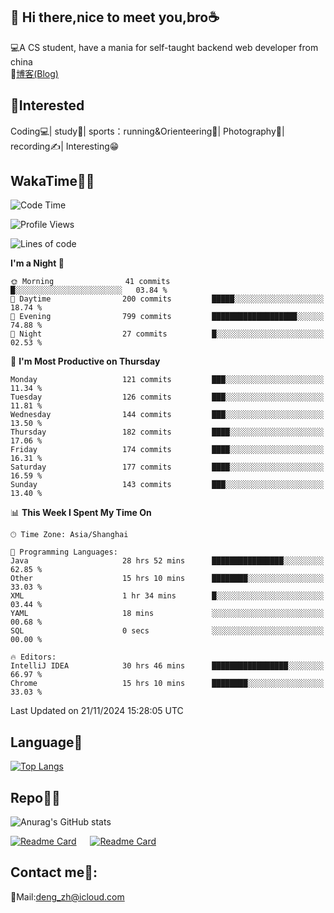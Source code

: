 👋 Hi there,nice to meet you,bro☕
---
💻A CS student, have a mania for self-taught backend web developer from china   
📌[博客(Blog)](https://github.com/HealUP/MyBlog)

 <!-- waka-box start -->
 <!-- waka-box end -->
 
🧲**Interested**
--
Coding💻| study📖| sports：running&Orienteering🏃‍| Photography📸| recording✍️| Interesting😁

WakaTime👨‍💻
---
<!--START_SECTION:waka-->
![Code Time](http://img.shields.io/badge/Code%20Time-2%2C144%20hrs%209%20mins-blue)

![Profile Views](http://img.shields.io/badge/Profile%20Views-1-blue)

![Lines of code](https://img.shields.io/badge/From%20Hello%20World%20I%27ve%20Written-205.0%20thousand%20lines%20of%20code-blue)

**I'm a Night 🦉** 

```text
🌞 Morning                41 commits          █░░░░░░░░░░░░░░░░░░░░░░░░   03.84 % 
🌆 Daytime                200 commits         █████░░░░░░░░░░░░░░░░░░░░   18.74 % 
🌃 Evening                799 commits         ███████████████████░░░░░░   74.88 % 
🌙 Night                  27 commits          █░░░░░░░░░░░░░░░░░░░░░░░░   02.53 % 
```
📅 **I'm Most Productive on Thursday** 

```text
Monday                   121 commits         ███░░░░░░░░░░░░░░░░░░░░░░   11.34 % 
Tuesday                  126 commits         ███░░░░░░░░░░░░░░░░░░░░░░   11.81 % 
Wednesday                144 commits         ███░░░░░░░░░░░░░░░░░░░░░░   13.50 % 
Thursday                 182 commits         ████░░░░░░░░░░░░░░░░░░░░░   17.06 % 
Friday                   174 commits         ████░░░░░░░░░░░░░░░░░░░░░   16.31 % 
Saturday                 177 commits         ████░░░░░░░░░░░░░░░░░░░░░   16.59 % 
Sunday                   143 commits         ███░░░░░░░░░░░░░░░░░░░░░░   13.40 % 
```


📊 **This Week I Spent My Time On** 

```text
🕑︎ Time Zone: Asia/Shanghai

💬 Programming Languages: 
Java                     28 hrs 52 mins      ████████████████░░░░░░░░░   62.85 % 
Other                    15 hrs 10 mins      ████████░░░░░░░░░░░░░░░░░   33.03 % 
XML                      1 hr 34 mins        █░░░░░░░░░░░░░░░░░░░░░░░░   03.44 % 
YAML                     18 mins             ░░░░░░░░░░░░░░░░░░░░░░░░░   00.68 % 
SQL                      0 secs              ░░░░░░░░░░░░░░░░░░░░░░░░░   00.00 % 

🔥 Editors: 
IntelliJ IDEA            30 hrs 46 mins      █████████████████░░░░░░░░   66.97 % 
Chrome                   15 hrs 10 mins      ████████░░░░░░░░░░░░░░░░░   33.03 % 
```


 Last Updated on 21/11/2024 15:28:05 UTC
<!--END_SECTION:waka-->

Language🚀
---
[![Top Langs](https://github-readme-stats.vercel.app/api/top-langs/?username=HealUP&layout=compact&hide_border=true)](https://github.com/HealUP)

Repo🧑‍💻
---
![Anurag's GitHub stats](https://github-readme-stats.vercel.app/api?username=HealUP&count_private=true&show_icons=true&theme=gruvbox&hide_border=true) 

[![Readme Card](https://github-readme-stats.vercel.app/api/pin/?username=HealUP&repo=InternetEy&theme=transparent)](https://github.com/HealUP/InternetEy) &emsp;
[![Readme Card](https://github-readme-stats.vercel.app/api/pin/?username=HealUP&repo=CampusExperience&theme=transparent)](https://github.com/HealUP/CampusExperience)


Contact me📱:
---
📮Mail:deng_zh@icloud.com  
